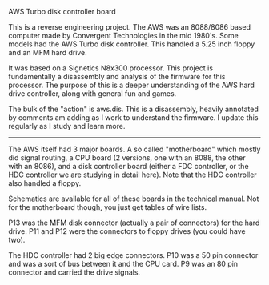 AWS Turbo disk controller board

This is a reverse engineering project.
The AWS was an 8088/8086 based computer made by Convergent Technologies in
the mid 1980's.  Some models had the AWS Turbo disk controller.
This handled a 5.25 inch floppy and an MFM hard drive.

It was based on a Signetics N8x300 processor.
This project is fundamentally a disassembly and analysis of the firmware
for this processor.  The purpose of this is a deeper understanding of the
AWS hard drive controller, along with general fun and games.

The bulk of the "action" is aws.dis.  This is a disassembly, heavily annotated
by comments am adding as I work to understand the firmware.  I update this
regularly as I study and learn more.

-----

The AWS itself had 3 major boards.  A so called "motherboard" which mostly did
signal routing, a CPU board (2 versions, one with an 8088, the other with an 8086),
and a disk controller board (either a FDC controller, or the HDC controller we
are studying in detail here).  Note that the HDC controller also handled a floppy.

Schematics are available for all of these boards in the technical manual.
Not for the motherboard though, you just get tables of wire lists.

P13 was the MFM disk connector (actually a pair of connectors) for the hard drive.
P11 and P12 were the connectors to floppy drives (you could have two).

The HDC controller had 2 big edge connectors.  P10 was a 50 pin connector and
was a sort of bus between it and the CPU card.  P9 was an 80 pin connector and
carried the drive signals.
